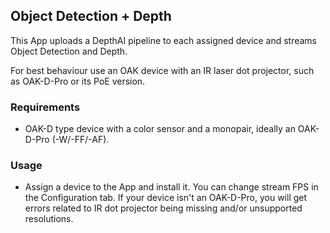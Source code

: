 ## Object Detection + Depth

This App uploads a DepthAI pipeline to each assigned device and streams Object Detection and Depth.

For best behaviour use an OAK device with an IR laser dot projector, such as OAK-D-Pro or its PoE version.

### Requirements 
- OAK-D type device with a color sensor and a monopair, ideally an OAK-D-Pro (-W/-FF/-AF). 

### Usage 
- Assign a device to the App and install it. You can change stream FPS in the Configuration tab. If your device isn't an OAK-D-Pro, you will get errors related to IR dot projector being missing and/or unsupported resolutions. 
